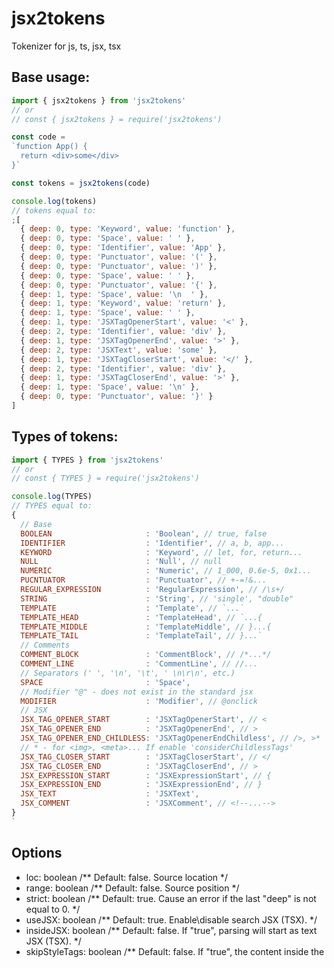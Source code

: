 # jsx2tokens

Tokenizer for js, ts, jsx, tsx

## Base usage:

```js
import { jsx2tokens } from 'jsx2tokens'
// or 
// const { jsx2tokens } = require('jsx2tokens')

const code =
`function App() {
  return <div>some</div>
}`

const tokens = jsx2tokens(code)

console.log(tokens)
// tokens equal to:
;[
  { deep: 0, type: 'Keyword', value: 'function' },
  { deep: 0, type: 'Space', value: ' ' },
  { deep: 0, type: 'Identifier', value: 'App' },
  { deep: 0, type: 'Punctuator', value: '(' },
  { deep: 0, type: 'Punctuator', value: ')' },
  { deep: 0, type: 'Space', value: ' ' },
  { deep: 0, type: 'Punctuator', value: '{' },
  { deep: 1, type: 'Space', value: '\n  ' },
  { deep: 1, type: 'Keyword', value: 'return' },
  { deep: 1, type: 'Space', value: ' ' },
  { deep: 1, type: 'JSXTagOpenerStart', value: '<' },
  { deep: 2, type: 'Identifier', value: 'div' },
  { deep: 1, type: 'JSXTagOpenerEnd', value: '>' },
  { deep: 2, type: 'JSXText', value: 'some' },
  { deep: 1, type: 'JSXTagCloserStart', value: '</' },
  { deep: 2, type: 'Identifier', value: 'div' },
  { deep: 1, type: 'JSXTagCloserEnd', value: '>' },
  { deep: 1, type: 'Space', value: '\n' },
  { deep: 0, type: 'Punctuator', value: '}' }
]
```

## Types of tokens:

```js
import { TYPES } from 'jsx2tokens'
// or 
// const { TYPES } = require('jsx2tokens')

console.log(TYPES)
// TYPES equal to:
{
  // Base
  BOOLEAN                     : 'Boolean', // true, false
  IDENTIFIER                  : 'Identifier', // a, b, app...
  KEYWORD                     : 'Keyword', // let, for, return...
  NULL                        : 'Null', // null
  NUMERIC                     : 'Numeric', // 1_000, 0.6e-5, 0x1...
  PUCNTUATOR                  : 'Punctuator', // +-=!&...
  REGULAR_EXPRESSION          : 'RegularExpression', // /\s+/
  STRING                      : 'String', // 'single', "double"
  TEMPLATE                    : 'Template', // `...`
  TEMPLATE_HEAD               : 'TemplateHead', // `...{
  TEMPLATE_MIDDLE             : 'TemplateMiddle', // }...{
  TEMPLATE_TAIL               : 'TemplateTail', // }...`
  // Comments
  COMMENT_BLOCK               : 'CommentBlock', // /*...*/
  COMMENT_LINE                : 'CommentLine', // //...
  // Separators (' ', '\n', '\t', ' \n\r\n', etc.)
  SPACE                       : 'Space',
  // Modifier "@" - does not exist in the standard jsx
  MODIFIER                    : 'Modifier', // @onclick
  // JSX
  JSX_TAG_OPENER_START        : 'JSXTagOpenerStart', // <
  JSX_TAG_OPENER_END          : 'JSXTagOpenerEnd', // >
  JSX_TAG_OPENER_END_CHILDLESS: 'JSXTagOpenerEndChildless', // />, >*
  // * - for <img>, <meta>... If enable 'considerChildlessTags'
  JSX_TAG_CLOSER_START        : 'JSXTagCloserStart', // </
  JSX_TAG_CLOSER_END          : 'JSXTagCloserEnd', // >
  JSX_EXPRESSION_START        : 'JSXExpressionStart', // {
  JSX_EXPRESSION_END          : 'JSXExpressionEnd', // }
  JSX_TEXT                    : 'JSXText',
  JSX_COMMENT                 : 'JSXComment', // <!--...-->
} 
`
```

## Options
- loc: boolean  /** Default: false. Source location */
- range: boolean  /** Default: false. Source position */
- strict: boolean  /** Default: true. Cause an error if the last "deep" is not equal to 0. */
- useJSX: boolean  /** Default: true. Enable\disable search JSX (TSX). */
- insideJSX: boolean  /** Default: false. If "true", parsing will start as text JSX (TSX). */
- skipStyleTags: boolean  /** Default: false. If "true", the content inside the <style> will only be JSXText. */
- skipScriptTags: boolean  /** Default: false. If "true", the content inside the <script> will only be JSXText. */
- parseScriptTags: boolean  /** Default: false. If "true", the content inside the <script> will be tokenized. */
- considerChildlessTags: boolean /** Default: false. If "true", the <img> and other childless tags will be like <img/>. */
- proxy: ((v: TypeToken, k: number, a: TypeToken[], proxyCtx) => boolean | void) /** Default: noop. Middleware like */
- proxyCtx: any /** Default: {}. Advanced context for proxy */

### Loc and range:
```js
import { jsx2tokens } from 'jsx2tokens'

const code = 'a = 12'
const tokens = jsx2tokens(code, {
  loc  : true,
  range: true
})

console.log(tokens)
// tokens equal to:
;[
  {
    deep : 0,
    type : 'Identifier',
    value: 'a',
    loc  : {
      start: { line: 1, column: 0 },
      end  : { line: 1, column: 1 }
    },
    range: [0, 1]
  },
  {
    deep : 0,
    type : 'Space',
    value: ' ',
    loc  : {
      start: { line: 1, column: 1 },
      end  : { line: 1, column: 2 }
    },
    range: [1, 2]
  },
  {
    deep : 0,
    type : 'Punctuator',
    value: '=',
    loc  : {
      start: { line: 1, column: 2 },
      end  : { line: 1, column: 3 }
    },
    range: [2, 3]
  },
  {
    deep : 0,
    type : 'Space',
    value: ' ',
    loc  : {
      start: { line: 1, column: 3 },
      end  : { line: 1, column: 4 }
    },
    range: [3, 4]
  },
  {
    deep : 0,
    type : 'Numeric',
    value: '12',
    loc  : {
      start: { line: 1, column: 4 },
      end  : { line: 1, column: 6 }
    },
    range: [4, 6]
  }
]
```

### strict:
enable:
```js
import { jsx2tokens } from 'jsx2tokens'

const code = '[1, 2'
const tokens = jsx2tokens(code, {
  strict: true, // default
})

// Uncaught Error: jsx2tokens - deep: {"line":1,"column":5,"range":5}
```
disable:
```js
import { jsx2tokens } from 'jsx2tokens'

const code = '[1, 2'
const tokens = jsx2tokens(code, {
  strict: false
})

console.log(tokens)
// tokens equal to:
;[
  { deep: 0, type: 'Punctuator', value: '[' },
  { deep: 1, type: 'Numeric', value: '1' },
  { deep: 1, type: 'Punctuator', value: ',' },
  { deep: 1, type: 'Space', value: ' ' },
  { deep: 1, type: 'Numeric', value: '2' }
]
```

### useJSX:
!If you parse the 'ts' file, errors may occur. Then it is better to disable 'useJSX'

Not valid 'ts':
'<T>' - will be interpreted as JSX elements
```js
import { jsx2tokens } from 'jsx2tokens'

const code = 'let a = <T>(a: T) => a'
const tokens = jsx2tokens(code, {
  useJSX: true // default
})

// Uncaught Error: jsx2tokens - deep...
```

Valid 'ts':
```js
import { jsx2tokens } from 'jsx2tokens'

const code = 'let a = <T, >(a: T) => a'
const tokens = jsx2tokens(code, {
  useJSX: true // default
})

// or

const code = 'let a = <T>(a: T) => a'
const tokens = jsx2tokens(code, {
  useJSX: false
})
```

### insideJSX:
Allows you to parse templates:
```js
import { jsx2tokens } from 'jsx2tokens'

const code = 'let a = <Some/>'
const tokens = jsx2tokens(code, {
  insideJSX: true
})

console.log(tokens)
// tokens equal to:
;[
  { deep: 0, type: 'JSXText', value: 'let a = ' },
  { deep: 0, type: 'JSXTagOpenerStart', value: '<' },
  { deep: 1, type: 'Identifier', value: 'Some' },
  { deep: 0, type: 'JSXTagOpenerEndChildless', value: '/>' }
]
```

### skipStyleTags
standard behavior:
```js
import { jsx2tokens } from 'jsx2tokens'

const code = '<style>{`body { color: red }`}</style>'
const tokens = jsx2tokens(code, {
  skipStyleTags: false // default
})

console.log(tokens)
// tokens equal to:
;[
  { deep: 0, type: 'JSXTagOpenerStart', value: '<' },
  { deep: 1, type: 'Identifier', value: 'style' },
  { deep: 0, type: 'JSXTagOpenerEnd', value: '>' },
  { deep: 1, type: 'JSXExpressionStart', value: '{' },
  { deep: 2, type: 'Template', value: '`body { color: red }`' },
  { deep: 1, type: 'JSXExpressionEnd', value: '}' },
  { deep: 0, type: 'JSXTagCloserStart', value: '</' },
  { deep: 1, type: 'Identifier', value: 'style' },
  { deep: 0, type: 'JSXTagCloserEnd', value: '>' }
]
```

miss style contents:
```js
import { jsx2tokens } from 'jsx2tokens'

const code = '<style>body { color: red }</style>'
const tokens = jsx2tokens(code, {
  skipStyleTags: true
})

console.log(tokens)
// tokens equal to:
;[
  { deep: 0, type: 'JSXTagOpenerStart', value: '<' },
  { deep: 1, type: 'Identifier', value: 'style' },
  { deep: 0, type: 'JSXTagOpenerEnd', value: '>' },
  { deep: 1, type: 'JSXText', value: '>body { color: red }' },
  { deep: 0, type: 'JSXTagCloserStart', value: '</' },
  { deep: 1, type: 'Identifier', value: 'style' },
  { deep: 0, type: 'JSXTagCloserEnd', value: '>' }
]
```

### skipScriptTags:
works exactly the same as the 'skipStyleTags', but for 'script' tags

### parseScriptTags:
tokenize code inside script tags:
```js
import { jsx2tokens } from 'jsx2tokens'

const code = '<script>console.log(`hello`)</script>'
const tokens = jsx2tokens(code, {
  skipScriptTags: false, // must be 'false'
  parseScriptTags: true
})

console.log(tokens)
// tokens equal to:
;[
  { deep: 0, type: 'JSXTagOpenerStart', value: '<' },
  { deep: 1, type: 'Identifier', value: 'script' },
  { deep: 0, type: 'JSXTagOpenerEnd', value: '>' },
  { deep: 1, type: 'Identifier', value: 'console' },
  { deep: 1, type: 'Punctuator', value: '.' },
  { deep: 1, type: 'Identifier', value: 'log' },
  { deep: 1, type: 'Punctuator', value: '(' },
  { deep: 2, type: 'Template', value: '`hello`' },
  { deep: 1, type: 'Punctuator', value: ')' },
  { deep: 0, type: 'JSXTagCloserStart', value: '</' },
  { deep: 1, type: 'Identifier', value: 'script' },
  { deep: 0, type: 'JSXTagCloserEnd', value: '>' }
]
```

### considerChildlessTags:
automatically close childless tags
```js
import { jsx2tokens } from 'jsx2tokens'

const code = '<img src={`q.jpg`}>'
const tokens = jsx2tokens(code, {
  considerChildlessTags: true
})

console.log(tokens)
// tokens equal to:
;[
  { deep: 0, type: 'JSXTagOpenerStart', value: '<' },
  { deep: 1, type: 'Identifier', value: 'img' },
  { deep: 1, type: 'Space', value: ' ' },
  { deep: 1, type: 'Identifier', value: 'src' },
  { deep: 1, type: 'Punctuator', value: '=' },
  { deep: 1, type: 'Punctuator', value: '{' },
  { deep: 2, type: 'Template', value: '`q.jpg`' },
  { deep: 1, type: 'Punctuator', value: '}' },
  { deep: 0, type: 'JSXTagOpenerEndChildless', value: '>' }
]
```

#### Childless tags:
```js
import { CHILDLESS_TAGS } from 'jsx2tokens'
// or 
// const { CHILDLESS_TAGS } = require('jsx2tokens')

console.log(CHILDLESS_TAGS)
// CHILDLESS_TAGS equal to:
{
  area   : true,
  base   : true,
  br     : true,
  col    : true,
  command: true,
  embed  : true,
  hr     : true,
  img    : true,
  input  : true,
  keygen : true,
  link   : true,
  meta   : true,
  param  : true,
  source : true,
  track  : true,
  wbr    : true
} 
`
```

### proxy and proxyCtx
Simple example:
```js
import { jsx2tokens, TYPES } from 'jsx2tokens'

const code = ' some code '

const ctx = { spacesCount: 0 }

const tokens = jsx2tokens(code, {
  proxyCtx: ctx,
  proxy   : (v, k, tokens, proxyCtx) => {
    if (v.type === TYPES.SPACE) {
      proxyCtx.spacesCount++
      tokens.pop()
    }

    // break if there are more than 10 tokens
    if (a.length > 10) return true
  }
})

```

## License
[MIT](LICENSE)